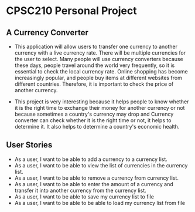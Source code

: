 # CPSC210 Personal Project

## A Currency Converter

- This application will allow users to transfer one currency to another
currency with a live currency rate. There will be multiple currencies
for the user to select. Many people will use currency converters
because these days, people travel around the world very frequently,
so it is essential to check the local currency rate. Online shopping 
has become increasingly popular, and people buy items at different
websites from different countries. Therefore, it is important to check
the price of another currency. 

- This project is very interesting because it helps people to know
whether it is the right time to exchange their money for another
currency or not because sometimes a country's currency may drop and 
Currency converter can check whether it is the right time or not, it
helps to determine it. It also helps to determine a country's economic
health.

## User Stories
- As a user, I want to be able to add a currency to a currency list.
- As a user, I want to be able to view the list of currencies in the currency list.
- As a user, I want to be able to remove a currency from currency list.
- As a user, I want to be able to enter the amount of a currency and 
  transfer it into another currency from the currency list.
- As a user, I want to be able to save my currency list to file
- As a user, I want to be able to be able to load my currency list from file 


